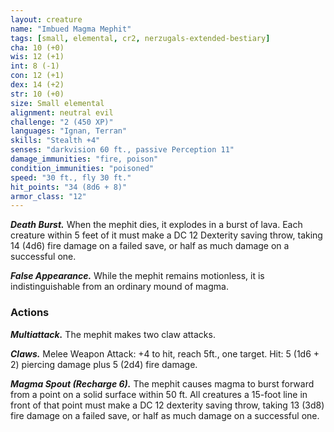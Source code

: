 ```yaml
---
layout: creature
name: "Imbued Magma Mephit"
tags: [small, elemental, cr2, nerzugals-extended-bestiary]
cha: 10 (+0)
wis: 12 (+1)
int: 8 (-1)
con: 12 (+1)
dex: 14 (+2)
str: 10 (+0)
size: Small elemental
alignment: neutral evil
challenge: "2 (450 XP)"
languages: "Ignan, Terran"
skills: "Stealth +4"
senses: "darkvision 60 ft., passive Perception 11"
damage_immunities: "fire, poison"
condition_immunities: "poisoned"
speed: "30 ft., fly 30 ft."
hit_points: "34 (8d6 + 8)"
armor_class: "12"
---
```


***Death Burst.*** When the mephit dies, it explodes in a
burst of lava. Each creature within 5 feet of it must
make a DC 12 Dexterity saving throw, taking 14
(4d6) fire damage on a failed save, or half as much
damage on a successful one.

***False Appearance.*** While the mephit remains
motionless, it is indistinguishable from an ordinary
mound of magma.

### Actions

***Multiattack.*** The mephit makes two claw attacks.

***Claws.*** Melee Weapon Attack: +4 to hit, reach 5ft.,
one target. Hit: 5 (1d6 + 2) piercing damage plus 5
(2d4) fire damage.

***Magma Spout (Recharge 6).*** The mephit causes
magma to burst forward from a point on a solid
surface within 50 ft. All creatures a 15-foot line in
front of that point must make a DC 12 dexterity
saving throw, taking 13 (3d8) fire damage on a
failed save, or half as much damage on a successful
one.
